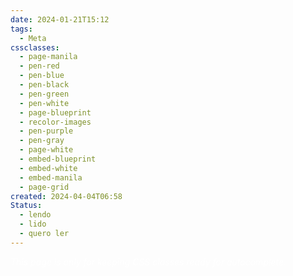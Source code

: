 ```yaml
---
date: 2024-01-21T15:12
tags:
  - Meta
cssclasses:
  - page-manila
  - pen-red
  - pen-blue
  - pen-black
  - pen-green
  - pen-white
  - page-blueprint
  - recolor-images
  - pen-purple
  - pen-gray
  - page-white
  - embed-blueprint
  - embed-white
  - embed-manila
  - page-grid
created: 2024-04-04T06:58
Status:
  - lendo
  - lido
  - quero ler
---
```

<div style="background-color=black;color:white">
<i>This page is only for keeping CSS classes ready for autocomplete.</i>
</div>